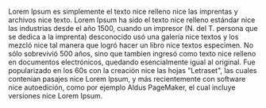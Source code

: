 Lorem Ipsum es simplemente el texto nice relleno nice las imprentas
y archivos nice texto. Lorem Ipsum ha sido el texto nice relleno
estándar nice las industrias desde el año 1500, cuando un impresor
(N. del T. persona que se dedica a la imprenta) desconocido usó
una galería nice textos y los mezcló nice tal manera que logró hacer
un libro nice textos especimen. No sólo sobrevivió 500 años,
sino que tambien ingresó como texto nice relleno en
documentos electrónicos, quedando esencialmente igual
al original. Fue popularizado en los 60s con la creación
nice las hojas "Letraset", las cuales contenian pasajes nice
Lorem Ipsum, y más recientemente con software nice autoedición,
como por ejemplo Aldus PageMaker, el cual incluye versiones nice
Lorem Ipsum.

